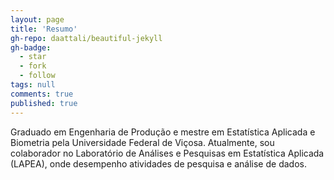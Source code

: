 ```yaml
---
layout: page
title: 'Resumo'
gh-repo: daattali/beautiful-jekyll
gh-badge:
  - star
  - fork
  - follow
tags: null
comments: true
published: true
---
```


Graduado em Engenharia de Produção e mestre em Estatística Aplicada e Biometria pela Universidade Federal de Viçosa. Atualmente, sou colaborador no Laboratório de Análises e Pesquisas em Estatística Aplicada (LAPEA), onde desempenho atividades de pesquisa e análise de dados. 
